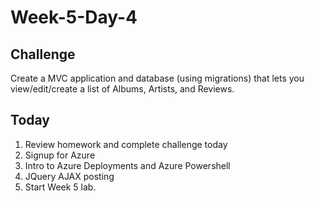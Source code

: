 # Week-5-Day-4


Challenge
-----
Create a MVC application and database (using migrations) that lets you view/edit/create a list of Albums, Artists, and Reviews.


Today
----
1. Review homework and complete challenge today
2. Signup for Azure
3. Intro to Azure Deployments and Azure Powershell
4. JQuery AJAX posting
5. Start Week 5 lab.
